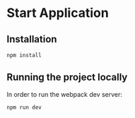 # Start Application

## Installation

```sh
npm install
```

## Running the project locally

In order to run the webpack dev server:

```sh
npm run dev
```
